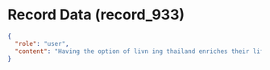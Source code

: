 # Record Data (record_933)

```json
{
  "role": "user",
  "content": "Having the option of livn ing thailand enriches their life how? also being able to be indian OCIs? "
}
```
